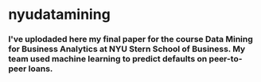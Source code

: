 # nyudatamining
### I've uplodaded here my final paper for the course Data Mining for Business Analytics at NYU Stern School of Business. My team used machine learning to predict defaults on peer-to-peer loans.
